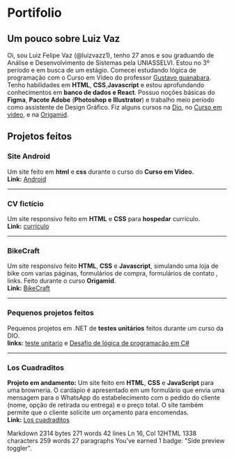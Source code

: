 
# Portifolio
## Um pouco sobre Luiz Vaz
Oi, sou Luiz Felipe Vaz (@luizvazz1), tenho 27 anos e sou graduando de Análise e Desenvolvimento de Sistemas pela UNIASSELVI. Estou no 3º período e em busca de um estágio.  Comecei estudando lógica de programação com o Curso em Vídeo do professor   [Gustavo guanabara](https://www.cursoemvideo.com/). Tenho habilidades em  **HTML**, **CSS**,**Javascript** e estou aprofundando conhecimentos em **banco de dados e React**. Possuo noções básicas do **Figma**, **Pacote Adobe** (**Photoshop e Illustrator**) e trabalho meio período como assistente de Design Gráfico.
Fiz alguns cursos na [Dio](https://www.dio.me/), no [Curso em video](https://www.cursoemvideo.com/), e na [Origamid](https://www.origamid.com/).

## Projetos feitos

### Site Android
 Um site feito em **html** e **css** durante o curso do **Curso em Video.**  
**Link:** [Android](https://luizzvaz.github.io/android/)

------------------------------


### CV fictício
 Um site responsivo feito em **HTML** e **CSS** para **hospedar** currículo.  
**Link:** [currículo](https://luizzvaz.github.io/cv.ficticio/)

-----------------------------


### BikeCraft
 Um site responsivo feito **HTML**, **CSS** e **Javascript**, simulando uma loja de bike com varias páginas, formulários de compra, formulários de contato , links. Feito durante o curso **Origamid**.  
**Link:**
[BikeCraft](https://luizzvaz.github.io/projetoorigamid/)

----------

### Pequenos projetos feitos
 Pequenos projetos em .NET de **testes unitários** feitos durante um curso da DIO.  
**links:**
[teste unitario](https://github.com/luizzvaz/trilha-net-testes-unitarios-desafio/tree/main/TestesUnitarios.Desafio.Tests) e [Desafio de lógica de programação em C#](https://github.com/luizzvaz/trilha-net-poo-desafio)

-------


### Los Cuadraditos
**Projeto em andamento:**  Um site feito em  **HTML**,  **CSS**  e  **JavaScript**  para uma browneria. O cardápio é apresentado em um formulário que envia uma mensagem para o WhatsApp do estabelecimento com o pedido do cliente (nome, opção de retirada ou entrega) e o preço total. O site também permite que o cliente solicite um orçamento para encomendas.  
**Link:** [Los cuadraditos](https://luizvazz1.github.io/brownie/)

Markdown 2314 bytes 271 words 42 lines Ln 16, Col 12HTML 1338 characters 259 words 27 paragraphs
You've earned 1 badge: "Side preview toggler".
